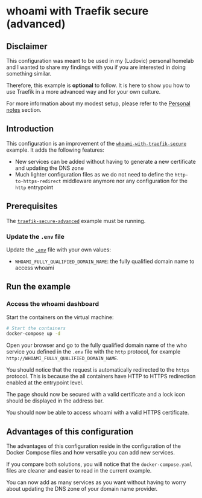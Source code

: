 # whoami with Traefik secure (advanced)

## Disclaimer

This configuration was meant to be used in my (Ludovic) personal homelab and I
wanted to share my findings with you if you are interested in doing something
similar.

Therefore, this example is **optional** to follow. It is here to show you how to
use Traefik in a more advanced way and for your own culture.

For more information about my modest setup, please refer to the
[Personal notes](../traefik-secure-advanced/README.md#personal-notes) section.

## Introduction

This configuration is an improvement of the
[`whoami-with-traefik-secure`](../whoami-with-traefik-secure/README.md) example.
It adds the following features:

- New services can be added without having to generate a new certificate and
  updating the DNS zone
- Much lighter configuration files as we do not need to define the
  `http-to-https-redirect` middleware anymore nor any configuration for the
  `http` entrypoint

## Prerequisites

The [`traefik-secure-advanced`](../traefik-secure-advanced/README.md) example
must be running.

### Update the `.env` file

Update the [`.env`](.env) file with your own values:

- `WHOAMI_FULLY_QUALIFIED_DOMAIN_NAME`: the fully qualified domain name to
  access whoami

## Run the example

### Access the whoami dashboard

Start the containers on the virtual machine:

```sh
# Start the containers
docker-compose up -d
```

Open your browser and go to the fully qualified domain name of the who service
you defined in the `.env` file with the `http` protocol, for example
`http://WHOAMI_FULLY_QUALIFIED_DOMAIN_NAME`.

You should notice that the request is automatically redirected to the `https`
protocol. This is because the all containers have HTTP to HTTPS redirection
enabled at the entrypoint level.

The page should now be secured with a valid certificate and a lock icon should
be displayed in the address bar.

You should now be able to access whoami with a valid HTTPS certificate.

## Advantages of this configuration

The advantages of this configuration reside in the configuration of the Docker
Compose files and how versatile you can add new services.

If you compare both solutions, you will notice that the `docker-compose.yaml`
files are cleaner and easier to read in the current example.

You can now add as many services as you want without having to worry about
updating the DNS zone of your domain name provider.
